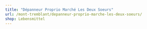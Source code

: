 ```yaml
---
title: "Dépanneur Proprio Marché Les Deux Soeurs"
url: /mont-tremblant/depanneur-proprio-marche-les-deux-soeurs/
shop: Lebensmittel
---
```

